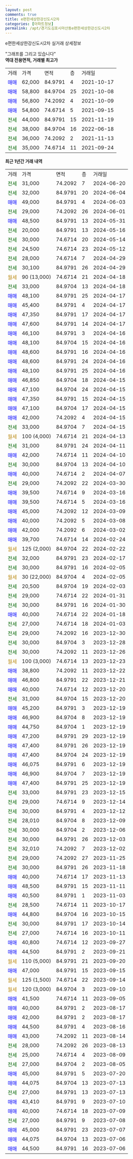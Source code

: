 ```yaml
---
layout: post
comments: true
title: e편한세상한강신도시2차
categories: [아파트정보]
permalink: /apt/경기도김포시마산동e편한세상한강신도시2차
---
```


e편한세상한강신도시2차 실거래 상세정보

<script type="text/javascript">
  google.charts.load('current', {'packages':['line', 'corechart']});
  google.charts.setOnLoadCallback(drawChart);

  function drawChart() {
    var data = new google.visualization.DataTable();
    data.addColumn('date', '거래일');
    data.addColumn('number', "매매");
    data.addColumn('number', "전세");
    data.addColumn('number', "전매");

    data.addRows([[new Date(Date.parse("2024-06-20")), null, 31000, null], [new Date(Date.parse("2024-06-04")), null, 32000, null], [new Date(Date.parse("2024-06-03")), 49000, null, null], [new Date(Date.parse("2024-06-01")), null, 29000, null], [new Date(Date.parse("2024-05-31")), 48500, null, null], [new Date(Date.parse("2024-05-16")), null, 20000, null], [new Date(Date.parse("2024-05-14")), null, 30000, null], [new Date(Date.parse("2024-05-12")), null, 24500, null], [new Date(Date.parse("2024-04-29")), null, 28000, null], [new Date(Date.parse("2024-04-29")), null, 30100, null], [new Date(Date.parse("2024-04-18")), null, null, null], [new Date(Date.parse("2024-04-18")), null, 33000, null], [new Date(Date.parse("2024-04-17")), 48100, null, null], [new Date(Date.parse("2024-04-17")), 45400, null, null], [new Date(Date.parse("2024-04-17")), 47350, null, null], [new Date(Date.parse("2024-04-17")), 47600, null, null], [new Date(Date.parse("2024-04-16")), 46100, null, null], [new Date(Date.parse("2024-04-16")), 48100, null, null], [new Date(Date.parse("2024-04-16")), 48600, null, null], [new Date(Date.parse("2024-04-16")), 48600, null, null], [new Date(Date.parse("2024-04-16")), 48100, null, null], [new Date(Date.parse("2024-04-15")), 46850, null, null], [new Date(Date.parse("2024-04-15")), 47100, null, null], [new Date(Date.parse("2024-04-15")), 47350, null, null], [new Date(Date.parse("2024-04-15")), 47100, null, null], [new Date(Date.parse("2024-04-15")), 42000, null, null], [new Date(Date.parse("2024-04-15")), null, 33000, null], [new Date(Date.parse("2024-04-13")), null, null, null], [new Date(Date.parse("2024-04-11")), null, 31000, null], [new Date(Date.parse("2024-04-10")), 42000, null, null], [new Date(Date.parse("2024-04-10")), null, 30000, null], [new Date(Date.parse("2024-04-07")), 40000, null, null], [new Date(Date.parse("2024-03-30")), null, 29000, null], [new Date(Date.parse("2024-03-16")), 39500, null, null], [new Date(Date.parse("2024-03-16")), 39500, null, null], [new Date(Date.parse("2024-03-09")), 45000, null, null], [new Date(Date.parse("2024-03-08")), 40000, null, null], [new Date(Date.parse("2024-03-02")), 42000, null, null], [new Date(Date.parse("2024-02-24")), 39700, null, null], [new Date(Date.parse("2024-02-22")), null, null, null], [new Date(Date.parse("2024-02-17")), null, 32000, null], [new Date(Date.parse("2024-02-05")), null, 30000, null], [new Date(Date.parse("2024-02-05")), null, null, null], [new Date(Date.parse("2024-02-03")), null, 20500, null], [new Date(Date.parse("2024-01-31")), null, 29000, null], [new Date(Date.parse("2024-01-30")), null, 30000, null], [new Date(Date.parse("2024-01-18")), 40000, null, null], [new Date(Date.parse("2024-01-03")), null, 27000, null], [new Date(Date.parse("2023-12-30")), null, 29000, null], [new Date(Date.parse("2023-12-28")), null, 30000, null], [new Date(Date.parse("2023-12-26")), null, 30000, null], [new Date(Date.parse("2023-12-23")), null, null, null], [new Date(Date.parse("2023-12-22")), 38800, null, null], [new Date(Date.parse("2023-12-21")), 46800, null, null], [new Date(Date.parse("2023-12-20")), 40000, null, null], [new Date(Date.parse("2023-12-20")), null, 31000, null], [new Date(Date.parse("2023-12-19")), 45200, null, null], [new Date(Date.parse("2023-12-19")), 46900, null, null], [new Date(Date.parse("2023-12-19")), 44750, null, null], [new Date(Date.parse("2023-12-19")), 47200, null, null], [new Date(Date.parse("2023-12-19")), 47400, null, null], [new Date(Date.parse("2023-12-19")), 47400, null, null], [new Date(Date.parse("2023-12-19")), 46075, null, null], [new Date(Date.parse("2023-12-19")), 46900, null, null], [new Date(Date.parse("2023-12-19")), 47400, null, null], [new Date(Date.parse("2023-12-15")), null, 33000, null], [new Date(Date.parse("2023-12-14")), null, 29000, null], [new Date(Date.parse("2023-12-12")), null, 30000, null], [new Date(Date.parse("2023-12-09")), null, 28010, null], [new Date(Date.parse("2023-12-06")), null, 30000, null], [new Date(Date.parse("2023-12-03")), null, 30000, null], [new Date(Date.parse("2023-12-02")), null, 32010, null], [new Date(Date.parse("2023-11-25")), null, 29000, null], [new Date(Date.parse("2023-11-18")), null, 30000, null], [new Date(Date.parse("2023-11-13")), 40000, null, null], [new Date(Date.parse("2023-11-11")), 48500, null, null], [new Date(Date.parse("2023-11-03")), 40500, null, null], [new Date(Date.parse("2023-10-17")), null, 28500, null], [new Date(Date.parse("2023-10-15")), 44800, null, null], [new Date(Date.parse("2023-10-14")), null, 30000, null], [new Date(Date.parse("2023-10-11")), null, 27000, null], [new Date(Date.parse("2023-09-27")), 40800, null, null], [new Date(Date.parse("2023-09-21")), 44500, null, null], [new Date(Date.parse("2023-09-20")), null, null, null], [new Date(Date.parse("2023-09-15")), 47000, null, null], [new Date(Date.parse("2023-09-14")), null, null, null], [new Date(Date.parse("2023-09-10")), null, null, null], [new Date(Date.parse("2023-09-05")), 41500, null, null], [new Date(Date.parse("2023-08-17")), 40000, null, null], [new Date(Date.parse("2023-08-17")), 42000, null, null], [new Date(Date.parse("2023-08-16")), 44500, null, null], [new Date(Date.parse("2023-08-14")), 43000, null, null], [new Date(Date.parse("2023-08-13")), null, 28000, null], [new Date(Date.parse("2023-08-09")), null, 25000, null], [new Date(Date.parse("2023-08-05")), null, 27000, null], [new Date(Date.parse("2023-07-20")), 45000, null, null], [new Date(Date.parse("2023-07-13")), 44075, null, null], [new Date(Date.parse("2023-07-13")), null, 27000, null], [new Date(Date.parse("2023-07-10")), 43410, null, null], [new Date(Date.parse("2023-07-09")), 40000, null, null], [new Date(Date.parse("2023-07-08")), null, 27000, null], [new Date(Date.parse("2023-07-07")), 45000, null, null], [new Date(Date.parse("2023-07-06")), 44075, null, null], [new Date(Date.parse("2023-07-06")), 44500, null, null]]);

    var options = {
      hAxis: {
        format: 'yyyy/MM/dd'
      },    
      lineWidth: 0,
      pointsVisible: true,    
      title: '최근 1년간 유형별 실거래가 분포',
      legend: { position: 'bottom' }
    };

    var formatter = new google.visualization.NumberFormat({pattern:'###,###'} );
    formatter.format(data, 1);
    formatter.format(data, 2);
    
    setTimeout(function() {
        var chart = new google.visualization.LineChart(document.getElementById('columnchart_material'));
        chart.draw(data, (options));
        document.getElementById('loading').style.display = 'none';
    }, 200);
  }
</script>


<div id="loading" style="z-index:20; display: block; margin-left: 0px">"그래프를 그리고 있습니다"</div>
<div id="columnchart_material" style="width: 95%; margin-left: 0px; display: block"></div>
<!-- contents start -->
<b>역대 전용면적, 거래별 최고가</b>
<table class="sortable">
    <tr>
      <td>거래</td>
      <td>가격</td>
      <td>면적</td>
      <td>층</td>
      <td>거래일</td>
    </tr>
        <tr>
          <td><a style="color: blue">매매</a></td>
          <td>62,000</td>
          <td>84.9791</td>
          <td>4</td>
          <td>2021-10-17</td>
        </tr>            <tr>
          <td><a style="color: blue">매매</a></td>
          <td>58,800</td>
          <td>84.9704</td>
          <td>25</td>
          <td>2021-10-08</td>
        </tr>            <tr>
          <td><a style="color: blue">매매</a></td>
          <td>56,800</td>
          <td>74.2092</td>
          <td>4</td>
          <td>2021-10-09</td>
        </tr>            <tr>
          <td><a style="color: blue">매매</a></td>
          <td>54,800</td>
          <td>74.6714</td>
          <td>5</td>
          <td>2021-09-15</td>
        </tr>        
        <tr>
              <td><a style="color: darkgreen">전세</a></td>
              <td>44,000</td>
              <td>84.9791</td>
              <td>15</td>
              <td>2021-11-19</td>
            </tr>            <tr>
              <td><a style="color: darkgreen">전세</a></td>
              <td>38,000</td>
              <td>84.9704</td>
              <td>16</td>
              <td>2022-06-18</td>
            </tr>            <tr>
              <td><a style="color: darkgreen">전세</a></td>
              <td>36,000</td>
              <td>74.2092</td>
              <td>2</td>
              <td>2021-11-13</td>
            </tr>            <tr>
              <td><a style="color: darkgreen">전세</a></td>
              <td>35,000</td>
              <td>74.6714</td>
              <td>11</td>
              <td>2021-09-24</td>
            </tr>        
    
</table>

<b>최근 1년간 거래 내역</b>

<table class="sortable">
    <tr>
      <td>거래</td>
      <td>가격</td>
      <td>면적</td>
      <td>층</td>
      <td>거래일</td>
    </tr>
    <tr>
      <td><a style="color: darkgreen">전세</a></td>
      <td>31,000</td>
      <td>74.2092</td>
      <td>7</td>
      <td>2024-06-20</td>
    </tr>          <tr>
      <td><a style="color: darkgreen">전세</a></td>
      <td>32,000</td>
      <td>84.9791</td>
      <td>20</td>
      <td>2024-06-04</td>
    </tr>          <tr>
      <td><a style="color: blue">매매</a></td>
      <td>49,000</td>
      <td>84.9791</td>
      <td>4</td>
      <td>2024-06-03</td>
    </tr>          <tr>
      <td><a style="color: darkgreen">전세</a></td>
      <td>29,000</td>
      <td>74.2092</td>
      <td>26</td>
      <td>2024-06-01</td>
    </tr>          <tr>
      <td><a style="color: blue">매매</a></td>
      <td>48,500</td>
      <td>84.9791</td>
      <td>13</td>
      <td>2024-05-31</td>
    </tr>          <tr>
      <td><a style="color: darkgreen">전세</a></td>
      <td>20,000</td>
      <td>84.9791</td>
      <td>13</td>
      <td>2024-05-16</td>
    </tr>          <tr>
      <td><a style="color: darkgreen">전세</a></td>
      <td>30,000</td>
      <td>74.6714</td>
      <td>20</td>
      <td>2024-05-14</td>
    </tr>          <tr>
      <td><a style="color: darkgreen">전세</a></td>
      <td>24,500</td>
      <td>74.6714</td>
      <td>23</td>
      <td>2024-05-12</td>
    </tr>          <tr>
      <td><a style="color: darkgreen">전세</a></td>
      <td>28,000</td>
      <td>74.6714</td>
      <td>7</td>
      <td>2024-04-29</td>
    </tr>          <tr>
      <td><a style="color: darkgreen">전세</a></td>
      <td>30,100</td>
      <td>84.9791</td>
      <td>26</td>
      <td>2024-04-29</td>
    </tr>          <tr>
      <td><a style="color: darkgoldenrod">월세</a></td>
      <td>90 (13,000)</td>
      <td>74.6714</td>
      <td>21</td>
      <td>2024-04-18</td>
    </tr>          <tr>
      <td><a style="color: darkgreen">전세</a></td>
      <td>33,000</td>
      <td>84.9704</td>
      <td>13</td>
      <td>2024-04-18</td>
    </tr>          <tr>
      <td><a style="color: blue">매매</a></td>
      <td>48,100</td>
      <td>84.9791</td>
      <td>25</td>
      <td>2024-04-17</td>
    </tr>          <tr>
      <td><a style="color: blue">매매</a></td>
      <td>45,400</td>
      <td>84.9791</td>
      <td>4</td>
      <td>2024-04-17</td>
    </tr>          <tr>
      <td><a style="color: blue">매매</a></td>
      <td>47,350</td>
      <td>84.9791</td>
      <td>17</td>
      <td>2024-04-17</td>
    </tr>          <tr>
      <td><a style="color: blue">매매</a></td>
      <td>47,600</td>
      <td>84.9791</td>
      <td>14</td>
      <td>2024-04-17</td>
    </tr>          <tr>
      <td><a style="color: blue">매매</a></td>
      <td>46,100</td>
      <td>84.9791</td>
      <td>3</td>
      <td>2024-04-16</td>
    </tr>          <tr>
      <td><a style="color: blue">매매</a></td>
      <td>48,100</td>
      <td>84.9704</td>
      <td>15</td>
      <td>2024-04-16</td>
    </tr>          <tr>
      <td><a style="color: blue">매매</a></td>
      <td>48,600</td>
      <td>84.9791</td>
      <td>16</td>
      <td>2024-04-16</td>
    </tr>          <tr>
      <td><a style="color: blue">매매</a></td>
      <td>48,600</td>
      <td>84.9791</td>
      <td>24</td>
      <td>2024-04-16</td>
    </tr>          <tr>
      <td><a style="color: blue">매매</a></td>
      <td>48,100</td>
      <td>84.9791</td>
      <td>25</td>
      <td>2024-04-16</td>
    </tr>          <tr>
      <td><a style="color: blue">매매</a></td>
      <td>46,850</td>
      <td>84.9704</td>
      <td>18</td>
      <td>2024-04-15</td>
    </tr>          <tr>
      <td><a style="color: blue">매매</a></td>
      <td>47,100</td>
      <td>84.9704</td>
      <td>24</td>
      <td>2024-04-15</td>
    </tr>          <tr>
      <td><a style="color: blue">매매</a></td>
      <td>47,350</td>
      <td>84.9791</td>
      <td>15</td>
      <td>2024-04-15</td>
    </tr>          <tr>
      <td><a style="color: blue">매매</a></td>
      <td>47,100</td>
      <td>84.9704</td>
      <td>17</td>
      <td>2024-04-15</td>
    </tr>          <tr>
      <td><a style="color: blue">매매</a></td>
      <td>42,000</td>
      <td>74.2092</td>
      <td>4</td>
      <td>2024-04-15</td>
    </tr>          <tr>
      <td><a style="color: darkgreen">전세</a></td>
      <td>33,000</td>
      <td>84.9704</td>
      <td>7</td>
      <td>2024-04-15</td>
    </tr>          <tr>
      <td><a style="color: darkgoldenrod">월세</a></td>
      <td>100 (4,000)</td>
      <td>74.6714</td>
      <td>21</td>
      <td>2024-04-13</td>
    </tr>          <tr>
      <td><a style="color: darkgreen">전세</a></td>
      <td>31,000</td>
      <td>84.9791</td>
      <td>24</td>
      <td>2024-04-11</td>
    </tr>          <tr>
      <td><a style="color: blue">매매</a></td>
      <td>42,000</td>
      <td>74.6714</td>
      <td>11</td>
      <td>2024-04-10</td>
    </tr>          <tr>
      <td><a style="color: darkgreen">전세</a></td>
      <td>30,000</td>
      <td>84.9704</td>
      <td>13</td>
      <td>2024-04-10</td>
    </tr>          <tr>
      <td><a style="color: blue">매매</a></td>
      <td>40,000</td>
      <td>74.6714</td>
      <td>2</td>
      <td>2024-04-07</td>
    </tr>          <tr>
      <td><a style="color: darkgreen">전세</a></td>
      <td>29,000</td>
      <td>74.2092</td>
      <td>22</td>
      <td>2024-03-30</td>
    </tr>          <tr>
      <td><a style="color: blue">매매</a></td>
      <td>39,500</td>
      <td>74.6714</td>
      <td>9</td>
      <td>2024-03-16</td>
    </tr>          <tr>
      <td><a style="color: blue">매매</a></td>
      <td>39,500</td>
      <td>74.6714</td>
      <td>5</td>
      <td>2024-03-16</td>
    </tr>          <tr>
      <td><a style="color: blue">매매</a></td>
      <td>45,000</td>
      <td>74.2092</td>
      <td>12</td>
      <td>2024-03-09</td>
    </tr>          <tr>
      <td><a style="color: blue">매매</a></td>
      <td>40,000</td>
      <td>74.2092</td>
      <td>5</td>
      <td>2024-03-08</td>
    </tr>          <tr>
      <td><a style="color: blue">매매</a></td>
      <td>42,000</td>
      <td>74.2092</td>
      <td>6</td>
      <td>2024-03-02</td>
    </tr>          <tr>
      <td><a style="color: blue">매매</a></td>
      <td>39,700</td>
      <td>74.6714</td>
      <td>14</td>
      <td>2024-02-24</td>
    </tr>          <tr>
      <td><a style="color: darkgoldenrod">월세</a></td>
      <td>125 (2,000)</td>
      <td>84.9704</td>
      <td>22</td>
      <td>2024-02-22</td>
    </tr>          <tr>
      <td><a style="color: darkgreen">전세</a></td>
      <td>32,000</td>
      <td>84.9791</td>
      <td>23</td>
      <td>2024-02-17</td>
    </tr>          <tr>
      <td><a style="color: darkgreen">전세</a></td>
      <td>30,000</td>
      <td>84.9791</td>
      <td>16</td>
      <td>2024-02-05</td>
    </tr>          <tr>
      <td><a style="color: darkgoldenrod">월세</a></td>
      <td>30 (22,000)</td>
      <td>84.9704</td>
      <td>4</td>
      <td>2024-02-05</td>
    </tr>          <tr>
      <td><a style="color: darkgreen">전세</a></td>
      <td>20,500</td>
      <td>84.9704</td>
      <td>19</td>
      <td>2024-02-03</td>
    </tr>          <tr>
      <td><a style="color: darkgreen">전세</a></td>
      <td>29,000</td>
      <td>74.6714</td>
      <td>22</td>
      <td>2024-01-31</td>
    </tr>          <tr>
      <td><a style="color: darkgreen">전세</a></td>
      <td>30,000</td>
      <td>84.9791</td>
      <td>16</td>
      <td>2024-01-30</td>
    </tr>          <tr>
      <td><a style="color: blue">매매</a></td>
      <td>40,000</td>
      <td>74.6714</td>
      <td>22</td>
      <td>2024-01-18</td>
    </tr>          <tr>
      <td><a style="color: darkgreen">전세</a></td>
      <td>27,000</td>
      <td>74.6714</td>
      <td>18</td>
      <td>2024-01-03</td>
    </tr>          <tr>
      <td><a style="color: darkgreen">전세</a></td>
      <td>29,000</td>
      <td>74.2092</td>
      <td>16</td>
      <td>2023-12-30</td>
    </tr>          <tr>
      <td><a style="color: darkgreen">전세</a></td>
      <td>30,000</td>
      <td>84.9704</td>
      <td>3</td>
      <td>2023-12-28</td>
    </tr>          <tr>
      <td><a style="color: darkgreen">전세</a></td>
      <td>30,000</td>
      <td>74.2092</td>
      <td>11</td>
      <td>2023-12-26</td>
    </tr>          <tr>
      <td><a style="color: darkgoldenrod">월세</a></td>
      <td>100 (3,000)</td>
      <td>74.6714</td>
      <td>13</td>
      <td>2023-12-23</td>
    </tr>          <tr>
      <td><a style="color: blue">매매</a></td>
      <td>38,800</td>
      <td>74.2092</td>
      <td>11</td>
      <td>2023-12-22</td>
    </tr>          <tr>
      <td><a style="color: blue">매매</a></td>
      <td>46,800</td>
      <td>84.9791</td>
      <td>22</td>
      <td>2023-12-21</td>
    </tr>          <tr>
      <td><a style="color: blue">매매</a></td>
      <td>40,000</td>
      <td>74.6714</td>
      <td>12</td>
      <td>2023-12-20</td>
    </tr>          <tr>
      <td><a style="color: darkgreen">전세</a></td>
      <td>31,000</td>
      <td>84.9704</td>
      <td>15</td>
      <td>2023-12-20</td>
    </tr>          <tr>
      <td><a style="color: blue">매매</a></td>
      <td>45,200</td>
      <td>84.9791</td>
      <td>3</td>
      <td>2023-12-19</td>
    </tr>          <tr>
      <td><a style="color: blue">매매</a></td>
      <td>46,900</td>
      <td>84.9704</td>
      <td>8</td>
      <td>2023-12-19</td>
    </tr>          <tr>
      <td><a style="color: blue">매매</a></td>
      <td>44,750</td>
      <td>84.9704</td>
      <td>1</td>
      <td>2023-12-19</td>
    </tr>          <tr>
      <td><a style="color: blue">매매</a></td>
      <td>47,200</td>
      <td>84.9791</td>
      <td>29</td>
      <td>2023-12-19</td>
    </tr>          <tr>
      <td><a style="color: blue">매매</a></td>
      <td>47,400</td>
      <td>84.9791</td>
      <td>26</td>
      <td>2023-12-19</td>
    </tr>          <tr>
      <td><a style="color: blue">매매</a></td>
      <td>47,400</td>
      <td>84.9704</td>
      <td>24</td>
      <td>2023-12-19</td>
    </tr>          <tr>
      <td><a style="color: blue">매매</a></td>
      <td>46,075</td>
      <td>84.9791</td>
      <td>6</td>
      <td>2023-12-19</td>
    </tr>          <tr>
      <td><a style="color: blue">매매</a></td>
      <td>46,900</td>
      <td>84.9704</td>
      <td>7</td>
      <td>2023-12-19</td>
    </tr>          <tr>
      <td><a style="color: blue">매매</a></td>
      <td>47,400</td>
      <td>84.9791</td>
      <td>25</td>
      <td>2023-12-19</td>
    </tr>          <tr>
      <td><a style="color: darkgreen">전세</a></td>
      <td>33,000</td>
      <td>84.9791</td>
      <td>23</td>
      <td>2023-12-15</td>
    </tr>          <tr>
      <td><a style="color: darkgreen">전세</a></td>
      <td>29,000</td>
      <td>74.6714</td>
      <td>9</td>
      <td>2023-12-14</td>
    </tr>          <tr>
      <td><a style="color: darkgreen">전세</a></td>
      <td>30,000</td>
      <td>84.9791</td>
      <td>4</td>
      <td>2023-12-12</td>
    </tr>          <tr>
      <td><a style="color: darkgreen">전세</a></td>
      <td>28,010</td>
      <td>84.9704</td>
      <td>8</td>
      <td>2023-12-09</td>
    </tr>          <tr>
      <td><a style="color: darkgreen">전세</a></td>
      <td>30,000</td>
      <td>84.9704</td>
      <td>2</td>
      <td>2023-12-06</td>
    </tr>          <tr>
      <td><a style="color: darkgreen">전세</a></td>
      <td>30,000</td>
      <td>84.9791</td>
      <td>26</td>
      <td>2023-12-03</td>
    </tr>          <tr>
      <td><a style="color: darkgreen">전세</a></td>
      <td>32,010</td>
      <td>74.2092</td>
      <td>7</td>
      <td>2023-12-02</td>
    </tr>          <tr>
      <td><a style="color: darkgreen">전세</a></td>
      <td>29,000</td>
      <td>74.2092</td>
      <td>27</td>
      <td>2023-11-25</td>
    </tr>          <tr>
      <td><a style="color: darkgreen">전세</a></td>
      <td>30,000</td>
      <td>84.9791</td>
      <td>26</td>
      <td>2023-11-18</td>
    </tr>          <tr>
      <td><a style="color: blue">매매</a></td>
      <td>40,000</td>
      <td>74.6714</td>
      <td>17</td>
      <td>2023-11-13</td>
    </tr>          <tr>
      <td><a style="color: blue">매매</a></td>
      <td>48,500</td>
      <td>84.9791</td>
      <td>15</td>
      <td>2023-11-11</td>
    </tr>          <tr>
      <td><a style="color: blue">매매</a></td>
      <td>40,500</td>
      <td>84.9791</td>
      <td>1</td>
      <td>2023-11-03</td>
    </tr>          <tr>
      <td><a style="color: darkgreen">전세</a></td>
      <td>28,500</td>
      <td>74.6714</td>
      <td>11</td>
      <td>2023-10-17</td>
    </tr>          <tr>
      <td><a style="color: blue">매매</a></td>
      <td>44,800</td>
      <td>84.9704</td>
      <td>16</td>
      <td>2023-10-15</td>
    </tr>          <tr>
      <td><a style="color: darkgreen">전세</a></td>
      <td>30,000</td>
      <td>84.9791</td>
      <td>17</td>
      <td>2023-10-14</td>
    </tr>          <tr>
      <td><a style="color: darkgreen">전세</a></td>
      <td>27,000</td>
      <td>74.6714</td>
      <td>16</td>
      <td>2023-10-11</td>
    </tr>          <tr>
      <td><a style="color: blue">매매</a></td>
      <td>40,800</td>
      <td>74.6714</td>
      <td>12</td>
      <td>2023-09-27</td>
    </tr>          <tr>
      <td><a style="color: blue">매매</a></td>
      <td>44,500</td>
      <td>84.9791</td>
      <td>2</td>
      <td>2023-09-21</td>
    </tr>          <tr>
      <td><a style="color: darkgoldenrod">월세</a></td>
      <td>110 (5,000)</td>
      <td>84.9791</td>
      <td>21</td>
      <td>2023-09-20</td>
    </tr>          <tr>
      <td><a style="color: blue">매매</a></td>
      <td>47,000</td>
      <td>84.9791</td>
      <td>15</td>
      <td>2023-09-15</td>
    </tr>          <tr>
      <td><a style="color: darkgoldenrod">월세</a></td>
      <td>125 (1,500)</td>
      <td>74.6714</td>
      <td>22</td>
      <td>2023-09-14</td>
    </tr>          <tr>
      <td><a style="color: darkgoldenrod">월세</a></td>
      <td>120 (3,000)</td>
      <td>84.9704</td>
      <td>3</td>
      <td>2023-09-10</td>
    </tr>          <tr>
      <td><a style="color: blue">매매</a></td>
      <td>41,500</td>
      <td>74.6714</td>
      <td>11</td>
      <td>2023-09-05</td>
    </tr>          <tr>
      <td><a style="color: blue">매매</a></td>
      <td>40,000</td>
      <td>84.9791</td>
      <td>2</td>
      <td>2023-08-17</td>
    </tr>          <tr>
      <td><a style="color: blue">매매</a></td>
      <td>42,000</td>
      <td>84.9791</td>
      <td>2</td>
      <td>2023-08-17</td>
    </tr>          <tr>
      <td><a style="color: blue">매매</a></td>
      <td>44,500</td>
      <td>84.9791</td>
      <td>4</td>
      <td>2023-08-16</td>
    </tr>          <tr>
      <td><a style="color: blue">매매</a></td>
      <td>43,000</td>
      <td>74.2092</td>
      <td>11</td>
      <td>2023-08-14</td>
    </tr>          <tr>
      <td><a style="color: darkgreen">전세</a></td>
      <td>28,000</td>
      <td>74.2092</td>
      <td>26</td>
      <td>2023-08-13</td>
    </tr>          <tr>
      <td><a style="color: darkgreen">전세</a></td>
      <td>25,000</td>
      <td>74.6714</td>
      <td>4</td>
      <td>2023-08-09</td>
    </tr>          <tr>
      <td><a style="color: darkgreen">전세</a></td>
      <td>27,000</td>
      <td>84.9704</td>
      <td>2</td>
      <td>2023-08-05</td>
    </tr>          <tr>
      <td><a style="color: blue">매매</a></td>
      <td>45,000</td>
      <td>84.9791</td>
      <td>5</td>
      <td>2023-07-20</td>
    </tr>          <tr>
      <td><a style="color: blue">매매</a></td>
      <td>44,075</td>
      <td>84.9704</td>
      <td>13</td>
      <td>2023-07-13</td>
    </tr>          <tr>
      <td><a style="color: darkgreen">전세</a></td>
      <td>27,000</td>
      <td>84.9791</td>
      <td>13</td>
      <td>2023-07-13</td>
    </tr>          <tr>
      <td><a style="color: blue">매매</a></td>
      <td>43,410</td>
      <td>84.9791</td>
      <td>9</td>
      <td>2023-07-10</td>
    </tr>          <tr>
      <td><a style="color: blue">매매</a></td>
      <td>40,000</td>
      <td>74.6714</td>
      <td>18</td>
      <td>2023-07-09</td>
    </tr>          <tr>
      <td><a style="color: darkgreen">전세</a></td>
      <td>27,000</td>
      <td>84.9791</td>
      <td>9</td>
      <td>2023-07-08</td>
    </tr>          <tr>
      <td><a style="color: blue">매매</a></td>
      <td>45,000</td>
      <td>84.9791</td>
      <td>23</td>
      <td>2023-07-07</td>
    </tr>          <tr>
      <td><a style="color: blue">매매</a></td>
      <td>44,075</td>
      <td>84.9704</td>
      <td>13</td>
      <td>2023-07-06</td>
    </tr>          <tr>
      <td><a style="color: blue">매매</a></td>
      <td>44,500</td>
      <td>84.9791</td>
      <td>16</td>
      <td>2023-07-06</td>
    </tr>      </table>
<!-- contents end -->    

